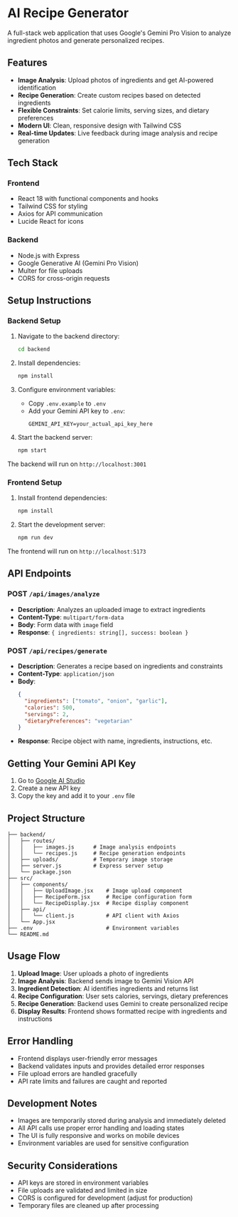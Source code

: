 # AI Recipe Generator

A full-stack web application that uses Google's Gemini Pro Vision to analyze ingredient photos and generate personalized recipes.

## Features

- **Image Analysis**: Upload photos of ingredients and get AI-powered identification
- **Recipe Generation**: Create custom recipes based on detected ingredients
- **Flexible Constraints**: Set calorie limits, serving sizes, and dietary preferences
- **Modern UI**: Clean, responsive design with Tailwind CSS
- **Real-time Updates**: Live feedback during image analysis and recipe generation

## Tech Stack

### Frontend
- React 18 with functional components and hooks
- Tailwind CSS for styling
- Axios for API communication
- Lucide React for icons

### Backend
- Node.js with Express
- Google Generative AI (Gemini Pro Vision)
- Multer for file uploads
- CORS for cross-origin requests

## Setup Instructions

### Backend Setup

1. Navigate to the backend directory:
   ```bash
   cd backend
   ```

2. Install dependencies:
   ```bash
   npm install
   ```

3. Configure environment variables:
   - Copy `.env.example` to `.env`
   - Add your Gemini API key to `.env`:
     ```
     GEMINI_API_KEY=your_actual_api_key_here
     ```

4. Start the backend server:
   ```bash
   npm start
   ```

The backend will run on `http://localhost:3001`

### Frontend Setup

1. Install frontend dependencies:
   ```bash
   npm install
   ```

2. Start the development server:
   ```bash
   npm run dev
   ```

The frontend will run on `http://localhost:5173`

## API Endpoints

### POST `/api/images/analyze`
- **Description**: Analyzes an uploaded image to extract ingredients
- **Content-Type**: `multipart/form-data`
- **Body**: Form data with `image` field
- **Response**: `{ ingredients: string[], success: boolean }`

### POST `/api/recipes/generate`
- **Description**: Generates a recipe based on ingredients and constraints
- **Content-Type**: `application/json`
- **Body**: 
  ```json
  {
    "ingredients": ["tomato", "onion", "garlic"],
    "calories": 500,
    "servings": 2,
    "dietaryPreferences": "vegetarian"
  }
  ```
- **Response**: Recipe object with name, ingredients, instructions, etc.

## Getting Your Gemini API Key

1. Go to [Google AI Studio](https://makersuite.google.com/app/apikey)
2. Create a new API key
3. Copy the key and add it to your `.env` file

## Project Structure

```
├── backend/
│   ├── routes/
│   │   ├── images.js      # Image analysis endpoints
│   │   └── recipes.js     # Recipe generation endpoints
│   ├── uploads/           # Temporary image storage
│   ├── server.js          # Express server setup
│   └── package.json
├── src/
│   ├── components/
│   │   ├── UploadImage.jsx    # Image upload component
│   │   ├── RecipeForm.jsx     # Recipe configuration form
│   │   └── RecipeDisplay.jsx  # Recipe display component
│   ├── api/
│   │   └── client.js          # API client with Axios
│   └── App.jsx
├── .env                       # Environment variables
└── README.md
```

## Usage Flow

1. **Upload Image**: User uploads a photo of ingredients
2. **Image Analysis**: Backend sends image to Gemini Vision API
3. **Ingredient Detection**: AI identifies ingredients and returns list
4. **Recipe Configuration**: User sets calories, servings, dietary preferences
5. **Recipe Generation**: Backend uses Gemini to create personalized recipe
6. **Display Results**: Frontend shows formatted recipe with ingredients and instructions

## Error Handling

- Frontend displays user-friendly error messages
- Backend validates inputs and provides detailed error responses
- File upload errors are handled gracefully
- API rate limits and failures are caught and reported

## Development Notes

- Images are temporarily stored during analysis and immediately deleted
- All API calls use proper error handling and loading states
- The UI is fully responsive and works on mobile devices
- Environment variables are used for sensitive configuration

## Security Considerations

- API keys are stored in environment variables
- File uploads are validated and limited in size
- CORS is configured for development (adjust for production)
- Temporary files are cleaned up after processing